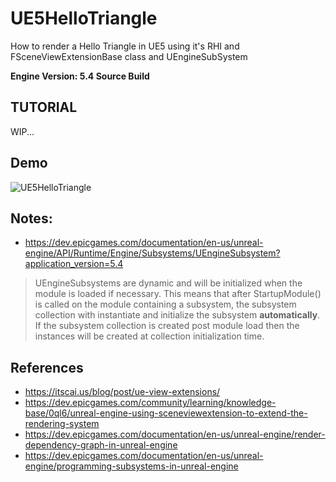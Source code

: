 # UE5HelloTriangle
How to render a Hello Triangle in UE5 using it's RHI and FSceneViewExtensionBase class and UEngineSubSystem

**Engine Version: 5.4 Source Build**

## TUTORIAL
WIP...

## Demo
![UE5HelloTriangle](https://github.com/user-attachments/assets/c1a83bf0-0d7a-42ef-b513-e05f1821292e)

## Notes:
- https://dev.epicgames.com/documentation/en-us/unreal-engine/API/Runtime/Engine/Subsystems/UEngineSubsystem?application_version=5.4
> UEngineSubsystems are dynamic and will be initialized when the module is loaded if necessary. This means that after StartupModule() is called on the module containing a subsystem, the subsystem collection with instantiate and initialize the subsystem **automatically**. If the subsystem collection is created post module load then the instances will be created at collection initialization time.

## References
- https://itscai.us/blog/post/ue-view-extensions/
- https://dev.epicgames.com/community/learning/knowledge-base/0ql6/unreal-engine-using-sceneviewextension-to-extend-the-rendering-system
- https://dev.epicgames.com/documentation/en-us/unreal-engine/render-dependency-graph-in-unreal-engine
- https://dev.epicgames.com/documentation/en-us/unreal-engine/programming-subsystems-in-unreal-engine


